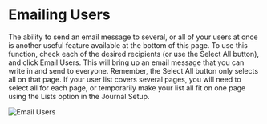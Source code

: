 # Emailing Users

The ability to send an email message to several, or all of your users at once is another useful feature available at the bottom of this page. To use this function, check each of the desired recipients (or use the Select All button), and click Email Users. This will bring up an email message that you can write in and send to everyone. Remember, the Select All button only selects all on that page. If your user list covers several pages, you will need to select all for each page, or temporarily make your list all fit on one page using the Lists option in the Journal Setup.

![Email Users](images/chapter5/jm_users_3.png)
